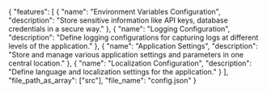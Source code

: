 {
    "features": [
        {
            "name": "Environment Variables Configuration",
            "description": "Store sensitive information like API keys, database credentials in a secure way."
        },
        {
            "name": "Logging Configuration",
            "description": "Define logging configurations for capturing logs at different levels of the application."
        },
        {
            "name": "Application Settings",
            "description": "Store and manage various application settings and parameters in one central location."
        },
        {
            "name": "Localization Configuration",
            "description": "Define language and localization settings for the application."
        }
    ],
    "file_path_as_array": ["src"],
    "file_name": "config.json"
}